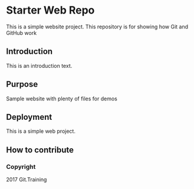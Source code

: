 # Starter Web Repo

This is a simple website project. This repository is for showing how Git and GitHub work

## Introduction

This is an introduction text.

## Purpose

Sample website with plenty of files for demos

## Deployment
This is a simple web project.

## How to contribute

### Copyright

2017 Git.Training